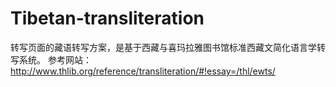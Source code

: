 # Tibetan-transliteration

转写页面的藏语转写方案，是基于西藏与喜玛拉雅图书馆标准西藏文简化语言学转写系统。
参考网站：http://www.thlib.org/reference/transliteration/#!essay=/thl/ewts/

